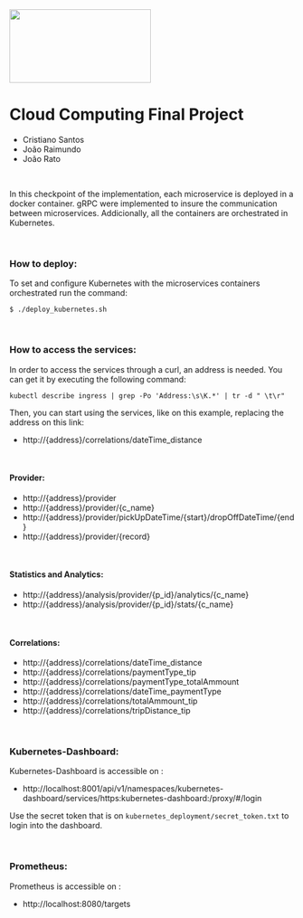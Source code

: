 <img src="https://ciencias.ulisboa.pt/sites/default/files/Ciencias_Logo_Azul-01.png" width="250" height="130">

# Cloud Computing Final Project

 * Cristiano Santos
 * João Raimundo
 * João Rato


<br>

In this checkpoint of the implementation, each microservice is deployed in a docker container. gRPC were implemented to insure the communication between microservices.
Addicionally, all the containers are orchestrated in Kubernetes. 

<br>

### How to deploy: 

To set and configure Kubernetes with the microservices containers orchestrated run the command:

```
$ ./deploy_kubernetes.sh
```

<br>

### How to access the services: 

In order to access the services through a curl, an address is needed. You can get it by executing the following command:

```
kubectl describe ingress | grep -Po 'Address:\s\K.*' | tr -d " \t\r"
```
Then, you can start using the services, like on this example, replacing the address on this link:

 * http://{address}/correlations/dateTime_distance
 

<br>

#### Provider:
 * http://{address}/provider
 * http://{address}/provider/{c_name}
 * http://{address}/provider/pickUpDateTime/{start}/dropOffDateTime/{end}
 * http://{address}/provider/{record}
 
 <br>
 
#### Statistics and Analytics:
 
 * http://{address}/analysis/provider/{p_id}/analytics/{c_name}
 * http://{address}/analysis/provider/{p_id}/stats/{c_name}
 
<br>

#### Correlations:

 * http://{address}/correlations/dateTime_distance
 * http://{address}/correlations/paymentType_tip
 * http://{address}/correlations/paymentType_totalAmmount
 * http://{address}/correlations/dateTime_paymentType
 * http://{address}/correlations/totalAmmount_tip
 * http://{address}/correlations/tripDistance_tip

<br>

### Kubernetes-Dashboard: 

Kubernetes-Dashboard is accessible on : 

 * http://localhost:8001/api/v1/namespaces/kubernetes-dashboard/services/https:kubernetes-dashboard:/proxy/#/login

Use the secret token that is on `kubernetes_deployment/secret_token.txt` to login into the dashboard.

<br>

### Prometheus: 

Prometheus is accessible on : 
 * http://localhost:8080/targets
